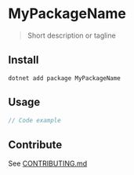 # MyPackageName

> Short description or tagline

## Install

```shell
dotnet add package MyPackageName
```

## Usage

```c#
// Code example
```

## Contribute

See [CONTRIBUTING.md](CONTRIBUTING.md)
